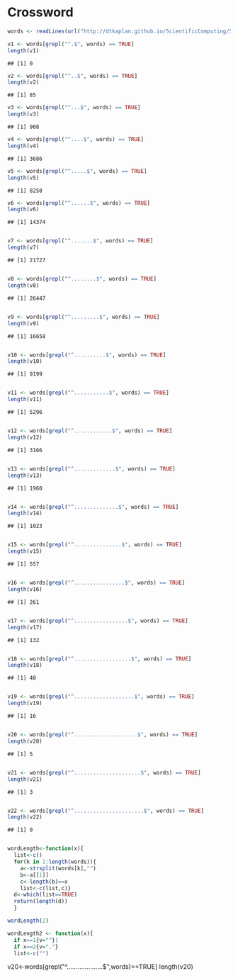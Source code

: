Crossword
===========

```r
words <- readLines(url("http://dtkaplan.github.io/ScientificComputing/Syllabus/Daily/Day-07/word_list_moby_crossword-flat/word_list_moby_crossword.flat.txt"))

v1 <- words[grepl("^.$", words) == TRUE]
length(v1)
```

```
## [1] 0
```


```r
v2 <- words[grepl("^..$", words) == TRUE]
length(v2)
```

```
## [1] 85
```


```r
v3 <- words[grepl("^...$", words) == TRUE]
length(v3)
```

```
## [1] 908
```


```r
v4 <- words[grepl("^....$", words) == TRUE]
length(v4)
```

```
## [1] 3686
```


```r
v5 <- words[grepl("^.....$", words) == TRUE]
length(v5)
```

```
## [1] 8258
```


```r
v6 <- words[grepl("^......$", words) == TRUE]
length(v6)
```

```
## [1] 14374
```

```r

v7 <- words[grepl("^.......$", words) == TRUE]
length(v7)
```

```
## [1] 21727
```

```r

v8 <- words[grepl("^........$", words) == TRUE]
length(v8)
```

```
## [1] 26447
```

```r

v9 <- words[grepl("^.........$", words) == TRUE]
length(v9)
```

```
## [1] 16658
```

```r

v10 <- words[grepl("^..........$", words) == TRUE]
length(v10)
```

```
## [1] 9199
```

```r

v11 <- words[grepl("^...........$", words) == TRUE]
length(v11)
```

```
## [1] 5296
```

```r

v12 <- words[grepl("^............$", words) == TRUE]
length(v12)
```

```
## [1] 3166
```

```r

v13 <- words[grepl("^.............$", words) == TRUE]
length(v13)
```

```
## [1] 1960
```

```r

v14 <- words[grepl("^..............$", words) == TRUE]
length(v14)
```

```
## [1] 1023
```

```r

v15 <- words[grepl("^...............$", words) == TRUE]
length(v15)
```

```
## [1] 557
```

```r

v16 <- words[grepl("^................$", words) == TRUE]
length(v16)
```

```
## [1] 261
```

```r

v17 <- words[grepl("^.................$", words) == TRUE]
length(v17)
```

```
## [1] 132
```

```r

v18 <- words[grepl("^..................$", words) == TRUE]
length(v18)
```

```
## [1] 48
```

```r

v19 <- words[grepl("^...................$", words) == TRUE]
length(v19)
```

```
## [1] 16
```

```r

v20 <- words[grepl("^....................$", words) == TRUE]
length(v20)
```

```
## [1] 5
```

```r

v21 <- words[grepl("^.....................$", words) == TRUE]
length(v21)
```

```
## [1] 3
```

```r

v22 <- words[grepl("^......................$", words) == TRUE]
length(v22)
```

```
## [1] 0
```




```r

wordLength<-function(x){
  list<-c()
  for(k in 1:length(words)){
    a<-strsplit(words[k],"")
    b<-a[[1]]
    c<-length(b)==x
    list<-c(list,c)}
  d<-which(list==TRUE)
  return(length(d))
  }

wordLength(2)

wordLength2 <- function(x){
  if x==1{v=""}|
  if x==2{v="."} 
  list<-c("")
```

v20<-words[grepl("^....................$",words)==TRUE]
length(v20)
